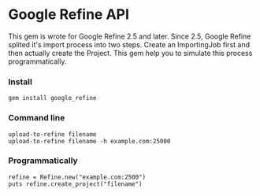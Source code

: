 # Google Refine API

This gem is wrote for Google Refine 2.5 and later. Since 2.5, Google Refine splited it's import process into two steps. Create an ImportingJob first and then actually create the Project. This gem help you to simulate this process programmatically.

### Install

    gem install google_refine

### Command line

    upload-to-refine filename
    upload-to-refine filename -h example.com:25000

### Programmatically

    refine = Refine.new("example.com:2500")
    puts refine.create_project("filename")

